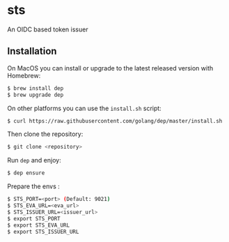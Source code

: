 # sts

An OIDC based token issuer

## Installation

On MacOS you can install or upgrade to the latest released version with Homebrew:
```sh
$ brew install dep
$ brew upgrade dep
```

On other platforms you can use the `install.sh` script:

```sh
$ curl https://raw.githubusercontent.com/golang/dep/master/install.sh | sh
```

Then clone the repository:
```sh
$ git clone <repository>
```

Run `dep` and enjoy:
```sh
$ dep ensure
```

Prepare the envs :
```sh
$ STS_PORT=<port> (Default: 9021)
$ STS_EVA_URL=<eva_url>
$ STS_ISSUER_URL=<issuer_url>
$ export STS_PORT
$ export STS_EVA_URL
$ export STS_ISSUER_URL
```
